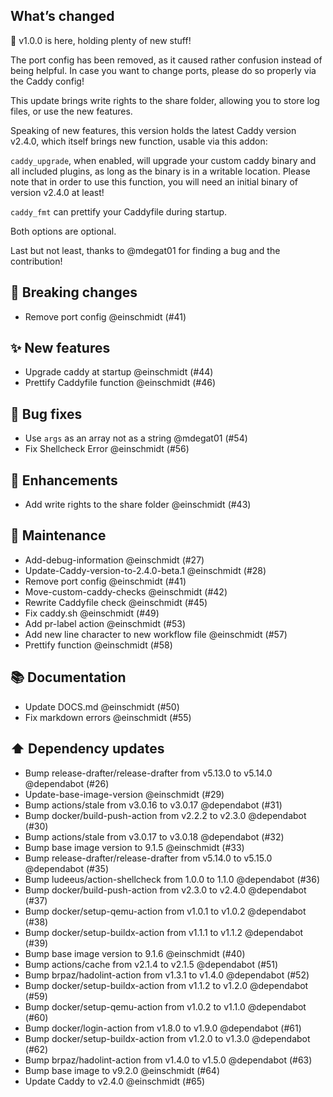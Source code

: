 ## What’s changed

🥳 v1.0.0 is here, holding plenty of new stuff!

The port config has been removed, as it caused rather confusion instead of being helpful. In case you want to change ports, please do so properly via the Caddy config!

This update brings write rights to the share folder, allowing you to store log files, or use the new features.

Speaking of new features, this version holds the latest Caddy version v2.4.0, which itself brings new function, usable via this addon:

`caddy_upgrade`, when enabled, will upgrade your custom caddy binary and all included plugins, as long as the binary is in a writable location. Please note that in order to use this function, you will need an initial binary of version v2.4.0 at least!

`caddy_fmt` can prettify your Caddyfile during startup. 

Both options are optional.

Last but not least, thanks to @mdegat01 for finding a bug and the contribution!

## 🚨 Breaking changes

- Remove port config @einschmidt (#41)

## ✨ New features

- Upgrade caddy at startup @einschmidt (#44)
- Prettify Caddyfile function @einschmidt (#46)

## 🐛 Bug fixes

- Use `args` as an array not as a string @mdegat01 (#54)
- Fix Shellcheck Error @einschmidt (#56)

## 🚀 Enhancements

- Add write rights to the share folder @einschmidt (#43)

## 🧰 Maintenance

- Add-debug-information @einschmidt (#27)
- Update-Caddy-version-to-2.4.0-beta.1 @einschmidt (#28)
- Remove port config @einschmidt (#41)
- Move-custom-caddy-checks @einschmidt (#42)
- Rewrite Caddyfile check @einschmidt (#45)
- Fix caddy.sh @einschmidt (#49)
- Add pr-label action @einschmidt (#53)
- Add new line character to new workflow file @einschmidt (#57)
- Prettify function @einschmidt (#58)

## 📚 Documentation

- Update DOCS.md @einschmidt (#50)
- Fix markdown errors @einschmidt (#55)

## ⬆️ Dependency updates

- Bump release-drafter/release-drafter from v5.13.0 to v5.14.0 @dependabot (#26)
- Update-base-image-version @einschmidt (#29)
- Bump actions/stale from v3.0.16 to v3.0.17 @dependabot (#31)
- Bump docker/build-push-action from v2.2.2 to v2.3.0 @dependabot (#30)
- Bump actions/stale from v3.0.17 to v3.0.18 @dependabot (#32)
- Bump base image version to 9.1.5 @einschmidt (#33)
- Bump release-drafter/release-drafter from v5.14.0 to v5.15.0 @dependabot (#35)
- Bump ludeeus/action-shellcheck from 1.0.0 to 1.1.0 @dependabot (#36)
- Bump docker/build-push-action from v2.3.0 to v2.4.0 @dependabot (#37)
- Bump docker/setup-qemu-action from v1.0.1 to v1.0.2 @dependabot (#38)
- Bump docker/setup-buildx-action from v1.1.1 to v1.1.2 @dependabot (#39)
- Bump base image version to 9.1.6 @einschmidt (#40)
- Bump actions/cache from v2.1.4 to v2.1.5 @dependabot (#51)
- Bump brpaz/hadolint-action from v1.3.1 to v1.4.0 @dependabot (#52)
- Bump docker/setup-buildx-action from v1.1.2 to v1.2.0 @dependabot (#59)
- Bump docker/setup-qemu-action from v1.0.2 to v1.1.0 @dependabot (#60)
- Bump docker/login-action from v1.8.0 to v1.9.0 @dependabot (#61)
- Bump docker/setup-buildx-action from v1.2.0 to v1.3.0 @dependabot (#62)
- Bump brpaz/hadolint-action from v1.4.0 to v1.5.0 @dependabot (#63)
- Bump base image to v9.2.0 @einschmidt (#64)
- Update Caddy to v2.4.0 @einschmidt (#65)
